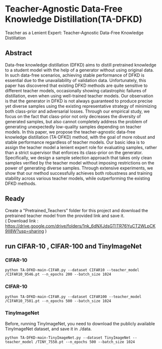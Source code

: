 # Teacher-Agnostic Data-Free Knowledge Distillation(TA-DFKD)

Teacher as a Lenient Expert: Teacher-Agnostic Data-Free Knowledge Distillation

## Abstract 
Data-free knowledge distillation (DFKD) aims to distill pretrained knowledge to a student model with the help of a generator without using original data. In such data-free scenarios, achieving stable performance of DFKD is essential due to the unavailability of validation data. Unfortunately, this paper has discovered that existing DFKD methods are quite sensitive to different teacher models, occasionally showing catastrophic failures of distillation, even when using well-trained teacher models. Our observation is that the generator in DFKD is not always guaranteed to produce precise yet diverse samples using the existing representative strategy of minimizing both class-prior and adversarial losses. Through our empirical study, we focus on the fact that class-prior not only decreases the diversity of generated samples, but also cannot completely address the problem of generating unexpectedly low-quality samples depending on teacher models. In this paper, we propose the teacher-agnostic data-free knowledge distillation (TA-DFKD) method, with the goal of more robust and stable performance regardless of teacher models. Our basic idea is to assign the teacher model a lenient expert role for evaluating samples, rather than a strict supervisor that enforces its class-prior on the generator. Specifically, we design a sample selection approach that takes only clean samples verified by the teacher model without imposing restrictions on the power of generating diverse samples. Through extensive experiments, we show that our method successfully achieves both robustness and training stability across various teacher models, while outperforming the existing DFKD methods.

## Ready 
Create a "Pretrained_Teachers" folder for this project and download the pretrained teacher model from the provided link and save it.</br>
( Download link : https://drive.google.com/drive/folders/1nk_6dNXJdsGTlTR76YuCT2WLpCK9II8W?usp=sharing )


## run CIFAR-10 , CIFAR-100 and TinyImageNet 
### CIFAR-10
```
python TA-DFKD-main-CIFAR.py --dataset CIFAR10 --teacher_model /CIFAR10_9546.pt --n_epochs 200 --batch_size 1024
```

### CIFAR-10
```
python TA-DFKD-main-CIFAR.py --dataset CIFAR100 --teacher_model /CIFAR10_7501.pt --n_epochs 500 --batch_size 1024
```

### TinyImageNet
Before, running TinyImageNet, you need to download the publicly available TinyImageNet dataset, and save it in ./data.
```
python TA-DFKD-main-TinyImageNet.py --dataset TinyImageNet --teacher_model /TINY_7550.pt --n_epochs 500 --batch_size 1024
```


